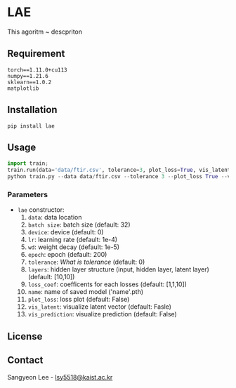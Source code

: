 # LAE
This agoritm ~ descpriton

## Requirement ##

	torch==1.11.0+cu113
	numpy==1.21.6
	sklearn==1.0.2
	matplotlib

## Installation
`pip install lae`

## Usage ##

```python
import train;
train.run(data='data/ftir.csv', tolerance=3, plot_loss=True, vis_latent=True, vis_prediction=True)
python train.py --data data/ftir.csv --tolerance 3 --plot_loss True --vis_latent True --vis_prediction True1
```

### Parameters
- `lae` constructor:
    1. `data`: data location
    2. `batch size`: batch size (default: 32)
    3. `device`: device (default: 0)
    4. `lr`: learning rate (default: 1e-4)
    5. `wd`: weight decay (default: 1e-5)
    6. `epoch`: epoch (default: 200)
    7. `tolerance`: _What is tolerance_ (default: 0)
    8. `layers`: hidden layer structure (input, hidden layer, latent layer) (default: [10,10])
    8. `loss_coef`: coefficents for each losses (default: [1,1,10])
    9. `name`: name of saved model ('name'.pth)
    10. `plot_loss`: loss plot (default: False)
    11. `vis_latent`: visualize latent vector (default: Fasle)
    12. `vis_prediction`: visualize prediction (default: False)

## License ##

## Contact ##
Sangyeon Lee - lsy5518@kaist.ac.kr
